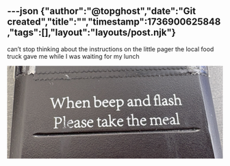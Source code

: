 ---json
{"author":"@topghost","date":"Git created","title":"","timestamp":1736900625848,"tags":[],"layout":"layouts/post.njk"}
---
can&#x2019;t stop thinking about the instructions on the little pager the local food truck gave me while I was waiting for my lunch


![&#x201C;when beep and flash / please take the meal&#x201D;](/attachments/2025/1/15/IMG_3764.jpeg)
